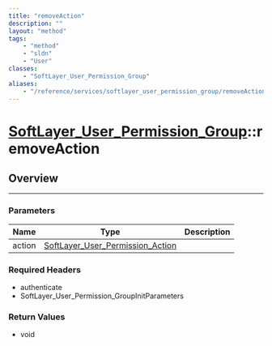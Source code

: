 ```yaml
---
title: "removeAction"
description: ""
layout: "method"
tags:
    - "method"
    - "sldn"
    - "User"
classes:
    - "SoftLayer_User_Permission_Group"
aliases:
    - "/reference/services/softlayer_user_permission_group/removeAction"
---
```

# [SoftLayer_User_Permission_Group](/reference/services/SoftLayer_User_Permission_Group)::removeAction




## Overview 


-----

### Parameters 
|Name | Type | Description |
| --- | --- | --- |
|action| <a href='/reference/datatypes/SoftLayer_User_Permission_Action'>SoftLayer_User_Permission_Action </a>| |


### Required Headers
* authenticate
* SoftLayer_User_Permission_GroupInitParameters


### Return Values
* void




